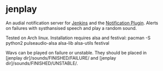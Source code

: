 jenplay
=======

An audial notification server for [Jenkins](http://jenkins-ci.org/) and the [Notification Plugin](https://wiki.jenkins-ci.org/display/JENKINS/Notification+Plugin). Alerts on failures with systhansised speech and play a random sound.

Tested on Arch linux. Installation requires alsa and festival:
pacman -S python2 pulseaudio-alsa alsa-lib alsa-utils festival

Wavs can be played on failure or unstable. They should be placed in [jenplay dir]/sounds/FINISHED/FAILURE/ and [jenplay dir]/sounds/FINISHED/UNSTABLE/.